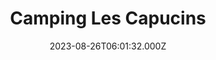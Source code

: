 ---
date: 2023-08-26T06:01:32.000Z
title: Camping Les Capucins
latitude: 49.029162035636865
longitude: 0.41080782578447633
category: checkin
---